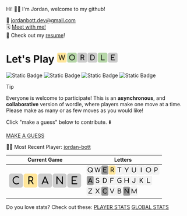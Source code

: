 
Hi! 👋🏼 I'm Jordan, welcome to my github!

📨 jordanbott.dev@gmail.com <br/>
🗓️ [Meet with me!](https://calendly.com/jordanbott-dev/30min?back=1&month=2024-02) <br/>
📝 Check out my <a href="./Jordan%20Bott%20Resume.pdf" target="_blank">resume</a>! <br/>


<!--START_SECTION:waka-->
<!--END_SECTION:waka-->

# Let's Play <img src="./wordle/tiles/yellow/W.svg" width="28" /><img src="./wordle/tiles/green/O.svg" width="28" /><img src="./wordle/tiles/grey/R.svg" width="28" /><img src="./wordle/tiles/grey/D.svg" width="28" /><img src="./wordle/tiles/green/L.svg" width="28" /><img src="./wordle/tiles/grey/E.svg" width="28" />

 ![Static Badge](https://img.shields.io/badge/Total%20Players-7-mediumpurple?style=flat&labelColor=lavender)  ![Static Badge](https://img.shields.io/badge/Total%20Wins-6-darkseagreen?style=flat&labelColor=ecfbe3) ![Static Badge](https://img.shields.io/badge/Total%20Games-7-khaki?style=flat&labelColor=lightyellow) ![Static Badge](https://img.shields.io/badge/Total%20Moves-40-pink?style=flat&labelColor=lavenderblush)

> [!TIP]
> Everyone is welcome to participate! This is an **asynchronous**, and **collaborative** version of wordle, where players make one move at a time. Please make as many or as few moves as you would like!

Click "make a guess" below to contribute. ⬇️

[MAKE A GUESS](https://github.com/jordan-bott/jordan-bott/issues/new?assignees=&labels=&projects=&template=wordle_guess.md&title=wordleguess%7C%5BPUT+5+LETTER+WORD+HERE%5D)

🧑‍💻 Most Recent Player: [jordan-bott](https://github.com/jordan-bott)

| Current Game | Letters |
| ------------ | ------- |
| <img src="./wordle/tiles/grey/C.svg" width="40" /><img src="./wordle/tiles/yellow/R.svg" width="40" /><img src="./wordle/tiles/grey/A.svg" width="40" /><img src="./wordle/tiles/grey/N.svg" width="40" /><img src="./wordle/tiles/grey/E.svg" width="40" /><br/> | <img src="./wordle/letters/white/Q.svg" width="20" /><img src="./wordle/letters/white/W.svg" width="20" /><img src="./wordle/letters/grey/E.svg" width="20" /><img src="./wordle/letters/yellow/R.svg" width="20" /><img src="./wordle/letters/white/T.svg" width="20" /><img src="./wordle/letters/white/Y.svg" width="20" /><img src="./wordle/letters/white/U.svg" width="20" /><img src="./wordle/letters/white/I.svg" width="20" /><img src="./wordle/letters/white/O.svg" width="20" /><img src="./wordle/letters/white/P.svg" width="20" /><br /><img src="./wordle/letters/grey/A.svg" width="20" /><img src="./wordle/letters/white/S.svg" width="20" /><img src="./wordle/letters/white/D.svg" width="20" /><img src="./wordle/letters/white/F.svg" width="20" /><img src="./wordle/letters/white/G.svg" width="20" /><img src="./wordle/letters/white/H.svg" width="20" /><img src="./wordle/letters/white/J.svg" width="20" /><img src="./wordle/letters/white/K.svg" width="20" /><img src="./wordle/letters/white/L.svg" width="20" /><br /><img src="./wordle/letters/white/Z.svg" width="20" /><img src="./wordle/letters/white/X.svg" width="20" /><img src="./wordle/letters/grey/C.svg" width="20" /><img src="./wordle/letters/white/V.svg" width="20" /><img src="./wordle/letters/white/B.svg" width="20" /><img src="./wordle/letters/grey/N.svg" width="20" /><img src="./wordle/letters/white/M.svg" width="20" /> |

Do you love stats? Check out these:
[PLAYER STATS](./wordle/stat_sheets/PlayerData.md)   [GLOBAL STATS](./wordle/stat_sheets/GlobalData.md)

